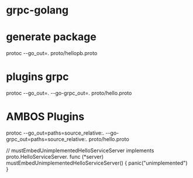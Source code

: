 # grpc-golang



# generate package 
protoc --go_out=. proto/hellopb.proto
# plugins  grpc

protoc --go_out=. --go-grpc_out=. proto/hello.proto


# AMBOS Plugins

protoc --go_out=paths=source_relative:. --go-grpc_out=paths=source_relative:. proto/hello.proto


// mustEmbedUnimplementedHelloServiceServer implements proto.HelloServiceServer.
func (*server) mustEmbedUnimplementedHelloServiceServer() {
	panic("unimplemented")
}